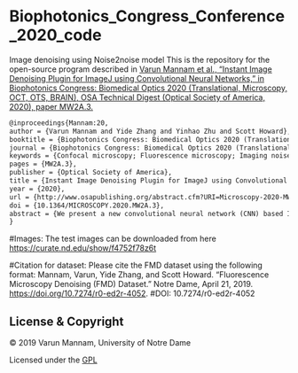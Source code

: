 # Biophotonics_Congress_Conference_2020_code

Image denoising using Noise2noise model
This is the repository for the open-source program described in
[Varun Mannam et al., “Instant Image Denoising Plugin for ImageJ using Convolutional Neural Networks,” in Biophotonics Congress: Biomedical Optics 2020 (Translational, Microscopy, OCT, OTS, BRAIN), OSA Technical Digest (Optical Society of America, 2020), paper MW2A.3.](https://www.osapublishing.org/abstract.cfm?uri=Microscopy-2020-MW2A.3)
```latex
@inproceedings{Mannam:20,
author = {Varun Mannam and Yide Zhang and Yinhao Zhu and Scott Howard},
booktitle = {Biophotonics Congress: Biomedical Optics 2020 (Translational, Microscopy, OCT, OTS, BRAIN)},
journal = {Biophotonics Congress: Biomedical Optics 2020 (Translational, Microscopy, OCT, OTS, BRAIN)},
keywords = {Confocal microscopy; Fluorescence microscopy; Imaging noise; Multiphoton microscopy; Neural networks; Noise reduction},
pages = {MW2A.3},
publisher = {Optical Society of America},
title = {Instant Image Denoising Plugin for ImageJ using Convolutional Neural Networks},
year = {2020},
url = {http://www.osapublishing.org/abstract.cfm?URI=Microscopy-2020-MW2A.3},
doi = {10.1364/MICROSCOPY.2020.MW2A.3},
abstract = {We present a new convolutional neural network (CNN) based ImageJ plugin for fluorescence microscopy image denoising with an average improvement of 7.5 dB in peak signal-to-noise ratio (PSNR) and denoising instantly within 80 msec.},
}
```

#Images: The test images can be downloaded from here https://curate.nd.edu/show/f4752f78z6t

#Citation for dataset: Please cite the FMD dataset using the following format: 
Mannam, Varun, Yide Zhang, and Scott Howard. “Fluorescence Microscopy Denoising (FMD) Dataset.” Notre Dame, April 21, 2019. https://doi.org/10.7274/r0-ed2r-4052.
#DOI: 10.7274/r0-ed2r-4052

## License & Copyright
© 2019 Varun Mannam, University of Notre Dame

Licensed under the [GPL](https://github.com/ND-HowardGroup/Biophotonics_Congress_Conference_2020_code/blob/master/LICENSE.txt)
